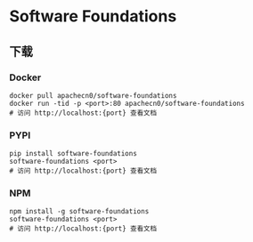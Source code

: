 # Software Foundations

## 下载

### Docker

```
docker pull apachecn0/software-foundations
docker run -tid -p <port>:80 apachecn0/software-foundations
# 访问 http://localhost:{port} 查看文档
```

### PYPI

```
pip install software-foundations
software-foundations <port>
# 访问 http://localhost:{port} 查看文档
```

### NPM

```
npm install -g software-foundations
software-foundations <port>
# 访问 http://localhost:{port} 查看文档
```